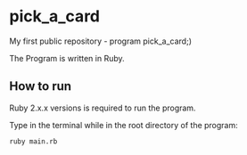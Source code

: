 # pick_a_card

My first public repository - program pick_a_card;)

The Program is written in Ruby.

## How to run

Ruby 2.x.x versions is required to run the program.

Type in the terminal while in the root directory of the program:
```
ruby main.rb
```
